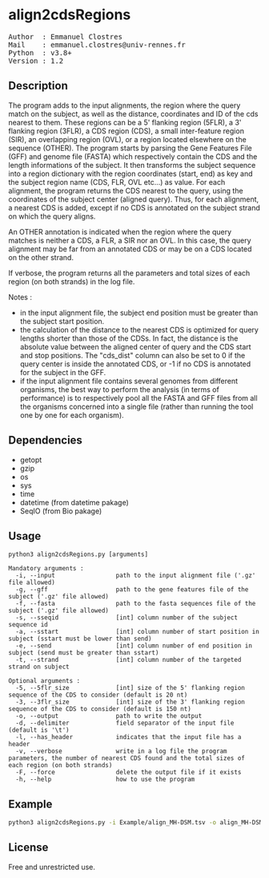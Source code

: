 # align2cdsRegions

<pre>
Author  : Emmanuel Clostres
Mail    : emmanuel.clostres@univ-rennes.fr
Python  : v3.8+
Version : 1.2
</pre>

## Description

The program adds to the input alignments, the region where the query match on the subject, as well as the distance, coordinates and ID of the cds nearest to them. These regions can be a 5' flanking region (5FLR), a 3' flanking region (3FLR), a CDS region (CDS), a small inter-feature region (SIR), an overlapping region (OVL), or a region located elsewhere on the sequence (OTHER).
The program starts by parsing the Gene Features File (GFF) and genome file (FASTA) which respectively contain the CDS and the length informations of the subject. It then transforms the subject sequence into a region dictionary with the region coordinates (start, end) as key and the subject region name (CDS, FLR, OVL etc...) as value.
For each alignment, the program returns the CDS nearest to the query, using the coordinates of the subject center (aligned query). Thus, for each alignment, a nearest CDS is added, except if no CDS is annotated on the subject strand on which the query aligns.

An OTHER annotation is indicated when the region where the query matches is neither a CDS, a FLR, a SIR nor an OVL. In this case, the query alignment may be far from an annotated CDS or may be on a CDS located on the other strand.

If verbose, the program returns all the parameters and total sizes of each region (on both strands) in the log file.

Notes :
 - in the input alignment file, the subject end position must be greater than the subject start position.
 - the calculation of the distance to the nearest CDS is optimized for query lengths shorter than those of the CDSs. In fact, the distance is the absolute value between the aligned center of query and the CDS start and stop positions. The "cds_dist" column can also be set to 0 if the query center is inside the annotated CDS, or -1 if no CDS is annotated for the subject in the GFF.
 - if the input alignment file contains several genomes from different organisms, the best way to perform the analysis  (in terms of performance) is to respectively pool all the FASTA and GFF files from all the organisms concerned into a  single file (rather than running the tool one by one for each organism).

## Dependencies

- getopt
- gzip
- os
- sys
- time
- datetime (from datetime pakage)
- SeqIO (from Bio pakage)

## Usage

```
python3 align2cdsRegions.py [arguments]

Mandatory arguments :
  -i, --input                 path to the input alignment file ('.gz' file allowed)
  -g, --gff                   path to the gene features file of the subject ('.gz' file allowed)
  -f, --fasta                 path to the fasta sequences file of the subject ('.gz' file allowed)
  -s, --sseqid                [int] column number of the subject sequence id
  -a, --sstart                [int] column number of start position in subject (sstart must be lower than send)
  -e, --send                  [int] column number of end position in subject (send must be greater than sstart)
  -t, --strand                [int] column number of the targeted strand on subject

Optional arguments :
  -5, --5flr_size             [int] size of the 5' flanking region sequence of the CDS to consider (default is 20 nt)
  -3, --3flr_size             [int] size of the 3' flanking region sequence of the CDS to consider (default is 150 nt)
  -o, --output                path to write the output
  -d, --delimiter             field separator of the input file (default is '\t')
  -l, --has_header            indicates that the input file has a header
  -v, --verbose               write in a log file the program parameters, the number of nearest CDS found and the total sizes of each region (on both strands)
  -F, --force                 delete the output file if it exists
  -h, --help                  how to use the program
```
  
## Example

``` bash
python3 align2cdsRegions.py -i Example/align_MH-DSM.tsv -o align_MH-DSM_regions.tsv -g Example/MH-DSM.gff.gz -f Example/MH-DSM.fna.gz -s 2 -a 5 -e 6 -t 8 -l -v -F
```

## License

Free and unrestricted use.
